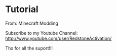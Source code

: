 Tutorial
========

From: Minecraft Modding

Subscribe to my Youtube Channel: http://www.youtube.com/user/RedstoneActivation/

Thx for all the suport!!!
